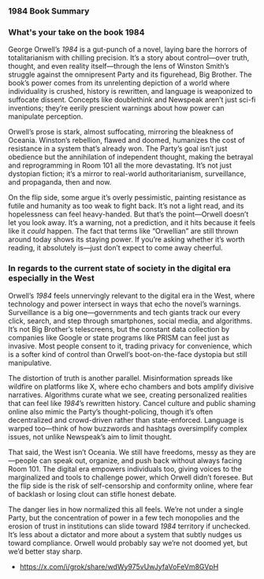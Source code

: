 ### 1984 Book Summary

### What's your take on the book 1984

George Orwell’s *1984* is a gut-punch of a novel, laying bare the horrors of totalitarianism with chilling precision. It’s a story about control—over truth, thought, and even reality itself—through the lens of Winston Smith’s struggle against the omnipresent Party and its figurehead, Big Brother. The book’s power comes from its unrelenting depiction of a world where individuality is crushed, history is rewritten, and language is weaponized to suffocate dissent. Concepts like doublethink and Newspeak aren’t just sci-fi inventions; they’re eerily prescient warnings about how power can manipulate perception.

Orwell’s prose is stark, almost suffocating, mirroring the bleakness of Oceania. Winston’s rebellion, flawed and doomed, humanizes the cost of resistance in a system that’s already won. The Party’s goal isn’t just obedience but the annihilation of independent thought, making the betrayal and reprogramming in Room 101 all the more devastating. It’s not just dystopian fiction; it’s a mirror to real-world authoritarianism, surveillance, and propaganda, then and now.

On the flip side, some argue it’s overly pessimistic, painting resistance as futile and humanity as too weak to fight back. It’s not a light read, and its hopelessness can feel heavy-handed. But that’s the point—Orwell doesn’t let you look away. It’s a warning, not a prediction, and it hits because it feels like it *could* happen. The fact that terms like “Orwellian” are still thrown around today shows its staying power. If you’re asking whether it’s worth reading, it absolutely is—just don’t expect to come away cheerful.

### In regards to the current state of society in the digital era especially in the West

Orwell’s *1984* feels unnervingly relevant to the digital era in the West, where technology and power intersect in ways that echo the novel’s warnings. Surveillance is a big one—governments and tech giants track our every click, search, and step through smartphones, social media, and algorithms. It’s not Big Brother’s telescreens, but the constant data collection by companies like Google or state programs like PRISM can feel just as invasive. Most people consent to it, trading privacy for convenience, which is a softer kind of control than Orwell’s boot-on-the-face dystopia but still manipulative.

The distortion of truth is another parallel. Misinformation spreads like wildfire on platforms like X, where echo chambers and bots amplify divisive narratives. Algorithms curate what we see, creating personalized realities that can feel like *1984*’s rewritten history. Cancel culture and public shaming online also mimic the Party’s thought-policing, though it’s often decentralized and crowd-driven rather than state-enforced. Language is warped too—think of how buzzwords and hashtags oversimplify complex issues, not unlike Newspeak’s aim to limit thought.

That said, the West isn’t Oceania. We still have freedoms, messy as they are—people can speak out, organize, and push back without always facing Room 101. The digital era empowers individuals too, giving voices to the marginalized and tools to challenge power, which Orwell didn’t foresee. But the flip side is the risk of self-censorship and conformity online, where fear of backlash or losing clout can stifle honest debate.

The danger lies in how normalized this all feels. We’re not under a single Party, but the concentration of power in a few tech monopolies and the erosion of trust in institutions can slide toward *1984* territory if unchecked. It’s less about a dictator and more about a system that subtly nudges us toward compliance. Orwell would probably say we’re not doomed yet, but we’d better stay sharp.

- https://x.com/i/grok/share/wdWy975vUwJyfaVoFeVm8GVpH
